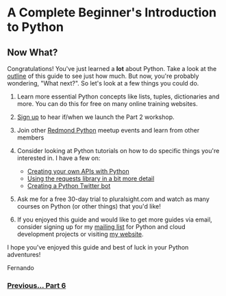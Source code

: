 # A Complete Beginner's Introduction to Python

## Now What?

Congratulations! You've just learned a **lot** about Python. Take a look at the [outline](README.md) of this guide to see just how much. But now, you're probably wondering, "What next?". So let's look at a few things you could do.

1. Learn more essential Python concepts like lists, tuples, dictionaries and more. You can do this for free on many online training websites.
2. [Sign up](https://forms.gle/2awQvAbqPEzuShpq8) to hear if/when we launch the Part 2 workshop.
3. Join other [Redmond Python](https://www.meetup.com/Redmond-Python-User-Group/) meetup events and learn from other members
4. Consider looking at Python tutorials on how to do specific things you're interested in. I have a few on:
    - [Creating your own APIs with Python](https://fernandomc.com/posts/your-first-flask-api/)
    - [Using the requests library in a bit more detail](https://fernandomc.com/posts/using-requests-to-get-and-post/)
    - [Creating a Python Twitter bot](https://fernandomc.com/posts/sparrow-python-twitter-bot-shell-aws-lambda/)

5. Ask me for a free 30-day trial to pluralsight.com and watch as many courses on Python (or other things) that you'd like!
6. If you enjoyed this guide and would like to get more guides via email, consider signing up for my [mailing list](https://fernandomc.com/mailing-list/) for Python and cloud development projects or visiting [my website](https://fernandomc.com/).

I hope you've enjoyed this guide and best of luck in your Python adventures!

Fernando

### [Previous... Part 6](part6.md)